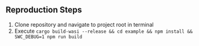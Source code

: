 ## Reproduction Steps

1. Clone repository and navigate to project root in terminal
2. Execute `cargo build-wasi --release && cd example && npm install && SWC_DEBUG=1 npm run build`
